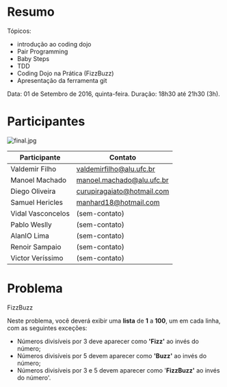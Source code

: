 # Resumo

Tópicos:
* introdução ao coding dojo
* Pair Programming
* Baby Steps
* TDD
* Coding Dojo na Prática (FizzBuzz)
* Apresentação da ferramenta git


Data: 01 de Setembro de 2016, quinta-feira. 
Duração: 18h30 até 21h30 (3h).

# Participantes

![final.jpg](final.jpg)


| Participante      | Contato                    |
| ----------------- | -------------------------- |
| Valdemir Filho    | valdemirfilho@alu.ufc.br   |
| Manoel Machado    | manoel.machado@alu.ufc.br  |
| Diego Oliveira    | curupiragaiato@hotmail.com |
| Samuel Hericles   | manhard18@hotmail.com      |
| Vidal Vasconcelos | (sem-contato)              |
| Pablo Weslly      | (sem-contato)              |
| AlanIO Lima       | (sem-contato)              |
| Renoir Sampaio    | (sem-contato)              |
| Victor Veríssimo  | (sem-contato)              |


# Problema

FizzBuzz

Neste problema, você deverá exibir uma **lista** de **1** a **100**, um em cada linha, com as seguintes exceções:
* Números divisíveis por 3 deve aparecer como **'Fizz'** ao invés do número;
* Números divisíveis por 5 devem aparecer como **'Buzz'** ao invés do número;
* Números divisíveis por 3 e 5 devem aparecer como '**FizzBuzz'** ao invés do número'.